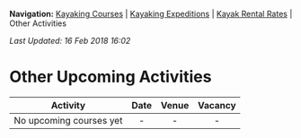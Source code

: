 **Navigation:** [Kayaking Courses](index) &#124; [Kayaking Expeditions](expedition) &#124; [Kayak Rental Rates](rental) &#124; Other Activities

_Last Updated: 16 Feb 2018 16:02_
# Other Upcoming Activities

Activity | Date | Venue | Vacancy
:---:|:---:|:---:|:---:
No upcoming courses yet|-|-|-

